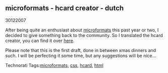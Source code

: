 <article><h1>microformats - hcard creator - dutch</h1><time><span class="day">30</span><span class="month">12</span><span class="year">2007</span></time><p>After being quite an enthusiast about <a href="http://www.microformats.org">microformats</a> this past year or two, I decided to give something back to the community. So I translated the hcard creator, you can find it over <a href="http://tinyurl.com/34ohb2">here</a>.</p><p>Please note that this is the first draft, done in between xmas dinners and such. I will be perfecting it some time, but any suggestions will be nice...</p><!-- Technorati Tags Start --><p>Technorati Tags:<a href="http://technorati.com/tag/microformats" rel="tag">microformats</a>, <a href="http://technorati.com/tag/css" rel="tag">css</a>, <a href="http://technorati.com/tag/hcard" rel="tag">hcard</a>, <a href="http://technorati.com/tag/html" rel="tag">html</a></p><!-- Technorati Tags End --></article>